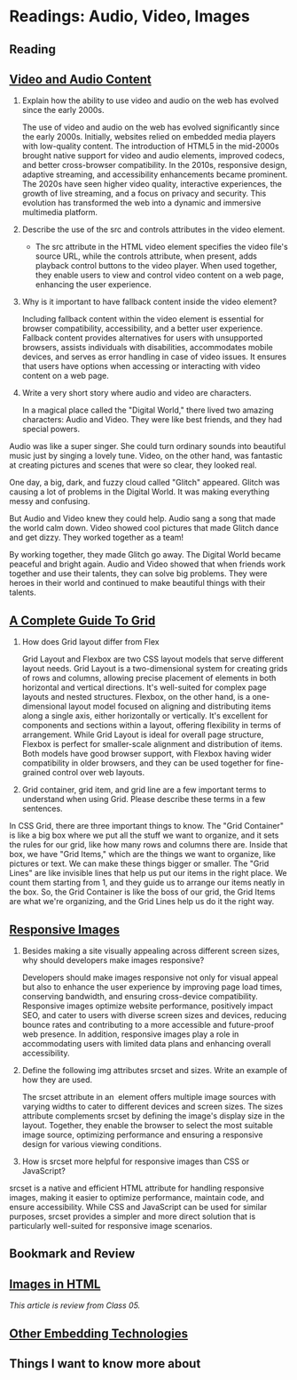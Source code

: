 # Readings: Audio, Video, Images


## Reading

## [Video and Audio Content](https://developer.mozilla.org/en-US/docs/Learn/HTML/Multimedia_and_embedding/Video_and_audio_content)

1. Explain how the ability to use video and audio on the web has evolved since the early 2000s.
   
    The use of video and audio on the web has evolved significantly since the early 2000s. Initially, websites relied on embedded media players with low-quality content. The introduction of HTML5 in the mid-2000s brought native support for video and audio elements, improved codecs, and better cross-browser compatibility. In the 2010s, responsive design, adaptive streaming, and accessibility enhancements became prominent. The 2020s have seen higher video quality, interactive experiences, the growth of live streaming, and a focus on privacy and security. This evolution has transformed the web into a dynamic and immersive multimedia platform.

2. Describe the use of the src and controls attributes in the video element.
   * The src attribute in the HTML video element specifies the video file's source URL, while the controls attribute, when present, adds playback control buttons to the video player. When used together, they enable users to view and control video content on a web page, enhancing the user experience.

3. Why is it important to have fallback content inside the video element?
   
    Including fallback content within the video element is essential for browser compatibility, accessibility, and a better user experience. Fallback content provides alternatives for users with unsupported browsers, assists individuals with disabilities, accommodates mobile devices, and serves as error handling in case of video issues. It ensures that users have options when accessing or interacting with video content on a web page.

4. Write a very short story where audio and video are characters.
   
   In a magical place called the "Digital World," there lived two amazing characters: Audio and Video. They were like best friends, and they had special powers.

Audio was like a super singer. She could turn ordinary sounds into beautiful music just by singing a lovely tune. Video, on the other hand, was fantastic at creating pictures and scenes that were so clear, they looked real.

One day, a big, dark, and fuzzy cloud called "Glitch" appeared. Glitch was causing a lot of problems in the Digital World. It was making everything messy and confusing.

But Audio and Video knew they could help. Audio sang a song that made the world calm down. Video showed cool pictures that made Glitch dance and get dizzy. They worked together as a team!

By working together, they made Glitch go away. The Digital World became peaceful and bright again. Audio and Video showed that when friends work together and use their talents, they can solve big problems. They were heroes in their world and continued to make beautiful things with their talents.

## [A Complete Guide To Grid](https://css-tricks.com/snippets/css/complete-guide-grid/)

1. How does Grid layout differ from Flex
   
    Grid Layout and Flexbox are two CSS layout models that serve different layout needs. Grid Layout is a two-dimensional system for creating grids of rows and columns, allowing precise placement of elements in both horizontal and vertical directions. It's well-suited for complex page layouts and nested structures. Flexbox, on the other hand, is a one-dimensional layout model focused on aligning and distributing items along a single axis, either horizontally or vertically. It's excellent for components and sections within a layout, offering flexibility in terms of arrangement. While Grid Layout is ideal for overall page structure, Flexbox is perfect for smaller-scale alignment and distribution of items. Both models have good browser support, with Flexbox having wider compatibility in older browsers, and they can be used together for fine-grained control over web layouts.
  
2. Grid container, grid item, and grid line are a few important terms to understand when using Grid. Please describe these terms in a few sentences.
   
  In CSS Grid, there are three important things to know. The "Grid Container" is like a big box where we put all the stuff we want to organize, and it sets the rules for our grid, like how many rows and columns there are. Inside that box, we have "Grid Items," which are the things we want to organize, like pictures or text. We can make these things bigger or smaller. The "Grid Lines" are like invisible lines that help us put our items in the right place. We count them starting from 1, and they guide us to arrange our items neatly in the box. So, the Grid Container is like the boss of our grid, the Grid Items are what we're organizing, and the Grid Lines help us do it the right way.

## [Responsive Images](https://developer.mozilla.org/en-US/docs/Learn/HTML/Multimedia_and_embedding/Responsive_images)

1. Besides making a site visually appealing across different screen sizes, why should developers make images responsive?
   
    Developers should make images responsive not only for visual appeal but also to enhance the user experience by improving page load times, conserving bandwidth, and ensuring cross-device compatibility. Responsive images optimize website performance, positively impact SEO, and cater to users with diverse screen sizes and devices, reducing bounce rates and contributing to a more accessible and future-proof web presence. In addition, responsive images play a role in accommodating users with limited data plans and enhancing overall accessibility.
  
2. Define the following img attributes srcset and sizes. Write an example of how they are used.
   
    The srcset attribute in an <img> element offers multiple image sources with varying widths to cater to different devices and screen sizes. The sizes attribute complements srcset by defining the image's display size in the layout. Together, they enable the browser to select the most suitable image source, optimizing performance and ensuring a responsive design for various viewing conditions.
  
3. How is srcset more helpful for responsive images than CSS or JavaScript?
   
  srcset is a native and efficient HTML attribute for handling responsive images, making it easier to optimize performance, maintain code, and ensure accessibility. While CSS and JavaScript can be used for similar purposes, srcset provides a simpler and more direct solution that is particularly well-suited for responsive image scenarios.

## Bookmark and Review

## [Images in HTML](https://developer.mozilla.org/en-US/docs/Learn/HTML/Multimedia_and_embedding/Images_in_HTML)

_This article is review from Class 05._

## [Other Embedding Technologies](https://developer.mozilla.org/en-US/docs/Learn/HTML/Multimedia_and_embedding/Other_embedding_technologies)

## Things I want to know more about